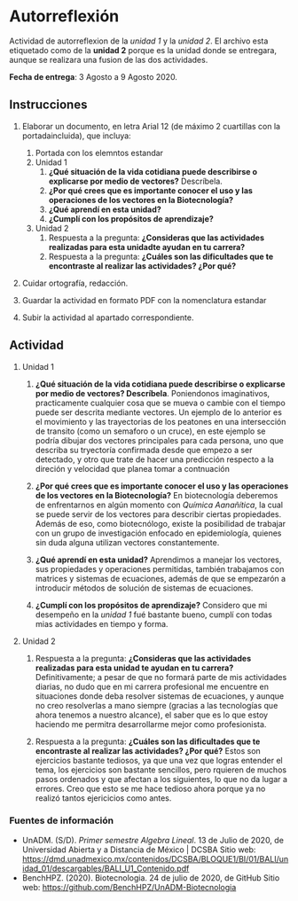 # Autorreflexión

Actividad de autorreflexion de la _unidad 1_ y la _unidad 2_. El archivo esta etiquetado como de la __unidad 2__ porque es la unidad donde se entregara, aunque se realizara una fusion de las dos actividades.

__Fecha de entrega__: 3 Agosto a 9 Agosto 2020.

## Instrucciones
1. Elaborar un documento, en letra Arial 12 (de máximo 2 cuartillas con la portadaincluida), que incluya:
	
	1. Portada con los elemntos estandar
	2. Unidad 1
		1. __¿Qué situación de la vida cotidiana puede describirse o explicarse por medio de vectores?__ Descríbela.
		2. __¿Por qué crees que es importante conocer el uso y las operaciones de los vectores en la Biotecnología?__
		3. __¿Qué aprendí en esta unidad?__
		4. __¿Cumplí con los propósitos de aprendizaje?__
	3. Unidad 2
		1. Respuesta a la pregunta: __¿Consideras que las actividades realizadas para esta unidadte ayudan en tu carrera?__
		2. Respuesta a la pregunta: __¿Cuáles son las dificultades que te encontraste al realizar las actividades? ¿Por qué?__
	
2. Cuidar ortografía, redacción.
3. Guardar la actividad en formato PDF con la nomenclatura estandar
4. Subir la actividad al apartado correspondiente.

## Actividad
1. Unidad 1
	1. __¿Qué situación de la vida cotidiana puede describirse o explicarse por medio de vectores? Descríbela__. Poniendonos imaginativos, practicamente cualquier cosa que se mueva o cambie con el tiempo puede ser descrita mediante vectores. Un ejemplo de lo anterior es el movimiento y las trayectorias de los peatones en una intersección de transito (como un semaforo o un cruce), en este ejemplo se podría dibujar dos vectores principales para cada persona, uno que describa su tryectoría confirmada desde que empezo a ser detectado, y otro que trate de hacer una predicción respecto a la direción y velocidad que planea tomar a contnuación
	
	2. __¿Por qué crees que es importante conocer el uso y las operaciones de los vectores en la Biotecnología?__ En biotecnología deberemos de enfrentarnos en algún momento con _Química Aanañítica_, la cual se puede servir de los vectores para describir ciertas propiedades. Además de eso, como biotecnólogo, existe la posibilidad de trabajar con un grupo de investigación enfocado en epidemiología, quienes sin duda alguna utilizan vectores constantemente.
	
	3. __¿Qué aprendí en esta unidad?__ Aprendimos a manejar los vectores, sus propiedades y operaciones permitidas, también trabajamos con matrices y sistemas de ecuaciones, además de que se empezarón a introducir métodos de solución de sistemas de ecuaciones.
	
	4. __¿Cumplí con los propósitos de aprendizaje?__ Considero que mi desempeño en la _unidad 1_ fué bastante bueno, cumplí con todas mias actividades en tiempo y forma.
	
	
3. Unidad 2
	1. Respuesta a la pregunta: __¿Consideras que las actividades realizadas para esta unidad te ayudan en tu carrera?__ Definitivamente; a pesar de que no formará parte de mis actividades diarias, no dudo que en mi carrera profesional me encuentre en situaciones donde deba resolver sistemas de ecuaciones, y aunque no creo resolverlas a mano siempre (gracias a las tecnologías que ahora tenemos a nuestro alcance), el saber que es lo que estoy haciendo me permitra desarrollarme mejor como profesionista.
	
	2. Respuesta a la pregunta: __¿Cuáles son las dificultades que te encontraste al realizar las actividades? ¿Por qué?__ Estos son ejercicios bastante tediosos, ya que una vez que logras entender el tema, los ejercicios son bastante sencillos, pero rquieren de muchos pasos ordenados y que afectan a los siguientes, lo que no da lugar a errores. Creo que esto se me hace tedioso ahora porque ya no realizó tantos ejericicios como antes.

### Fuentes de información

- UnADM. (S/D). _Primer semestre Algebra Lineal_. 13 de Julio de 2020, de Universidad Abierta y a Distancia de México | DCSBA Sitio web: https://dmd.unadmexico.mx/contenidos/DCSBA/BLOQUE1/BI/01/BALI/unidad_01/descargables/BALI_U1_Contenido.pdf
- BenchHPZ. (2020). Biotecnologia. 24 de julio de 2020, de GitHub Sitio web: https://github.com/BenchHPZ/UnADM-Biotecnologia


